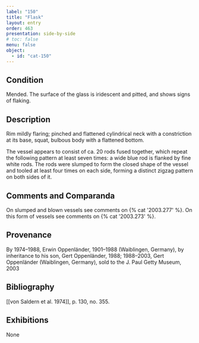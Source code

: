 ```yaml
---
label: "150"
title: "Flask"
layout: entry
order: 463
presentation: side-by-side
# toc: false
menu: false
object:
  - id: "cat-150"
---
```


## Condition

Mended. The surface of the glass is iridescent and pitted, and shows signs of flaking.

## Description

Rim mildly flaring; pinched and flattened cylindrical neck with a constriction at its base, squat, bulbous body with a flattened bottom.

The vessel appears to consist of ca. 20 rods fused together, which repeat the following pattern at least seven times: a wide blue rod is flanked by fine white rods. The rods were slumped to form the closed shape of the vessel and tooled at least four times on each side, forming a distinct zigzag pattern on both sides of it.

## Comments and Comparanda

On slumped and blown vessels see comments on {% cat '2003.277' %}. On this form of vessels see comments on {% cat '2003.273' %}.

## Provenance

By 1974–1988, Erwin Oppenländer, 1901–1988 (Waiblingen, Germany), by inheritance to his son, Gert Oppenländer, 1988; 1988–2003, Gert Oppenländer (Waiblingen, Germany), sold to the J. Paul Getty Museum, 2003

## Bibliography

[[von Saldern et al. 1974]], p. 130, no. 355.

## Exhibitions

None
